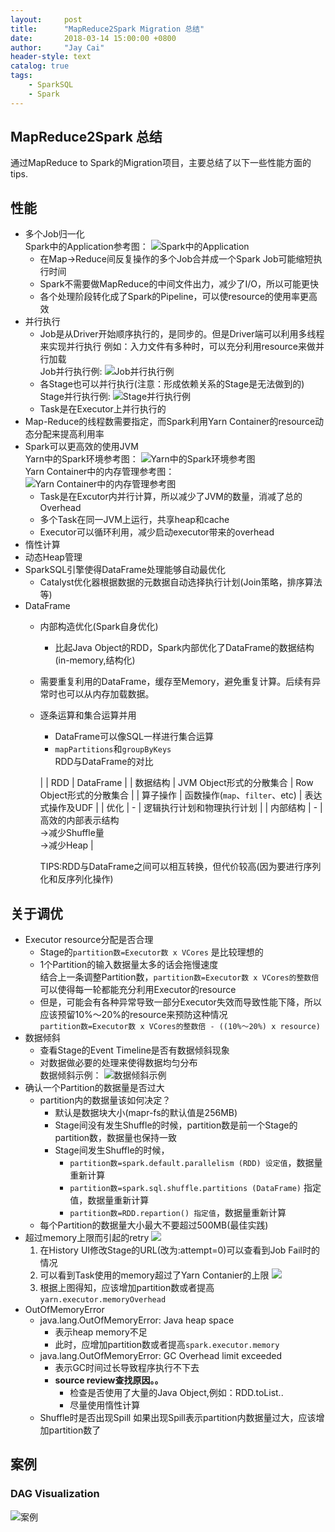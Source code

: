 ```yaml
---
layout:     post
title:      "MapReduce2Spark Migration 总结"
date:       2018-03-14 15:00:00 +0800
author:     "Jay Cai"
header-style: text
catalog: true
tags:
    - SparkSQL
    - Spark
---
```


## MapReduce2Spark 总结
通过MapReduce to Spark的Migration项目，主要总结了以下一些性能方面的tips.

## 性能
*   多个Job归一化
    <br>Spark中的Application参考图：
    ![Spark中的Application](/img/posts/projects/spark-application.png)
    *   在Map->Reduce间反复操作的多个Job合并成一个Spark Job可能缩短执行时间
    *   Spark不需要做MapReduce的中间文件出力，减少了I/O，所以可能更快
    *   各个处理阶段转化成了Spark的Pipeline，可以使resource的使用率更高效
*   并行执行
    *   Job是从Driver开始顺序执行的，是同步的。但是Driver端可以利用多线程来实现并行执行
        例如：入力文件有多种时，可以充分利用resource来做并行加载
        <br>Job并行执行例:
        ![Job并行执行例](/img/posts/projects/job-parallel.png)
    *   各Stage也可以并行执行(注意：形成依赖关系的Stage是无法做到的)
        <br>Stage并行执行例:
        ![Stage并行执行例](/img/posts/projects/stage-parallel.png)
    *   Task是在Executor上并行执行的
*   Map-Reduce的线程数需要指定，而Spark利用Yarn Container的resource动态分配来提高利用率
*   Spark可以更高效的使用JVM
    <br>Yarn中的Spark环境参考图：
    ![Yarn中的Spark环境参考图](/img/posts/projects/yarn-spark.png)
    <br>Yarn Container中的内存管理参考图：
    ![Yarn Container中的内存管理参考图](/img/posts/projects/yarn-container-memory.png)
    *   Task是在Excutor内并行计算，所以减少了JVM的数量，消减了总的Overhead
    *   多个Task在同一JVM上运行，共享heap和cache
    *   Executor可以循环利用，减少启动executor带来的overhead
*   惰性计算
*   动态Heap管理
*   SparkSQL引擎使得DataFrame处理能够自动最优化
    *   Catalyst优化器根据数据的元数据自动选择执行计划(Join策略，排序算法等)
*   DataFrame
    *   内部构造优化(Spark自身优化)
        *   比起Java Object的RDD，Spark内部优化了DataFrame的数据结构(in-memory,结构化)
    *   需要重复利用的DataFrame，缓存至Memory，避免重复计算。后续有异常时也可以从内存加载数据。
    *   逐条运算和集合运算并用
        *   DataFrame可以像SQL一样进行集合运算
        *   `mapPartitions`和`groupByKeys`
    <br>RDD与DataFrame的对比

        |               |           RDD                 |        DataFrame          |
        |  数据结构      |  JVM Object形式的分散集合       |  Row Object形式的分散集合  |
        |  算子操作      |  函数操作(`map`、`filter`、etc)  |  表达式操作及UDF           |
        |  优化         |     -                          |  逻辑执行计划和物理执行计划  |
        |  内部结构      |    -                           |  高效的内部表示结构<br>→减少Shuffle量<br>→减少Heap  |
        
        TIPS:RDD与DataFrame之间可以相互转换，但代价较高(因为要进行序列化和反序列化操作)

## 关于调优
*   Executor resource分配是否合理
    *   Stage的`partition数=Executor数 x VCores` 是比较理想的
    *   1个Partition的输入数据量太多的话会拖慢速度
        <br>结合上一条调整Partition数，`partition数=Executor数 x VCores的整数倍`可以使得每一轮都能充分利用Executor的resource
    *   但是，可能会有各种异常导致一部分Executor失效而导致性能下降，所以应该预留10%～20%的resource来预防这种情况
        <br>`partition数=Executor数 x VCores的整数倍 - ((10%～20%) x resource)`
*   数据倾斜
    *   查看Stage的Event Timeline是否有数据倾斜现象
    *   对数据做必要的处理来使得数据均匀分布
    <br>数据倾斜示例：
    ![数据倾斜示例](/img/posts/projects/spark-data-skew.png)
*   确认一个Partition的数据量是否过大
    *   partition内的数据量该如何决定？
        *   默认是数据块大小(mapr-fs的默认值是256MB)
        *   Stage间没有发生Shuffle的时候，partition数是前一个Stage的partition数，数据量也保持一致
        *   Stage间发生Shuffle的时候，
            *  `partition数=spark.default.parallelism (RDD) 设定值`，数据量重新计算
            *  `partition数=spark.sql.shuffle.partitions (DataFrame)` 指定值，数据量重新计算
            *  `partition数=RDD.repartion() 指定值`，数据量重新计算
    *   每个Partition的数据量大小最大不要超过500MB(最佳实践)
*   超过memory上限而引起的retry
    ![](/img/posts/projects/spark-job-killed-by-yarn.png)
    1.  在History UI修改Stage的URL(改为:attempt=0)可以查看到Job Fail时的情况
    2.  可以看到Task使用的memory超过了Yarn Contanier的上限
    ![](/img/posts/projects/spark-job-killed-by-yarn-2.png)
    3.  根据上图得知，应该增加partition数或者提高`yarn.executor.memoryOverhead`
*   OutOfMemoryError
    *   java.lang.OutOfMemoryError: Java heap space
        *   表示heap memory不足
        *   此时，应增加partition数或者提高`spark.executor.memory`
    *   java.lang.OutOfMemoryError: GC Overhead limit exceeded
        *   表示GC时间过长导致程序执行不下去
        *   **source review查找原因。。**
            *   检查是否使用了大量的Java Object,例如：RDD.toList..
            *   尽量使用惰性计算
    *   Shuffle时是否出现Spill
        如果出现Spill表示partition内数据量过大，应该增加partition数了

## 案例

### DAG Visualization
![案例](/img/posts/projects/spark-example-1.png)